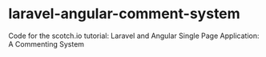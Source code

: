 laravel-angular-comment-system
==============================

Code for the scotch.io tutorial: Laravel and Angular Single Page Application: A Commenting System
